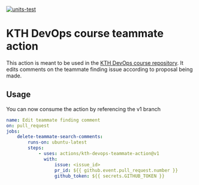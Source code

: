 [![units-test](https://github.com/corentinguilloteau/kth-devops-teammate/actions/workflows/test.yml/badge.svg?branch=main)](https://github.com/corentinguilloteau/kth-devops-teammate/actions/workflows/test.yml)

# KTH DevOps course teammate action

This action is meant to be used in the [KTH DevOps course repository](https://github.com/KTH/devops-course). It edits
comments on the teammate finding issue according to proposal being made.

## Usage

You can now consume the action by referencing the v1 branch

```yaml
name: Edit teammate finding comment
on: pull_request
jobs:
    delete-teammate-search-comments:
        runs-on: ubuntu-latest
        steps:
            - uses: actions/kth-devops-teammate-action@v1
              with:
                  issue: <issue_id>
                  pr_id: ${{ github.event.pull_request.number }}
                  github_token: ${{ secrets.GITHUB_TOKEN }}
```
